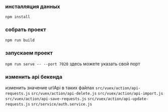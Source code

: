 
### инсталляция данных
`npm install`

### собрать проект
`npm run build `


### запускаем  проект
`npm run serve -- --port 7020` здесь можете указать свой порт

### изменить api бекенда
изменить значение urlApi в таких файлах
`src/vuex/action/api-requests.js`
`src/vuex/action/api-delete.js`
`src/vuex/action/api-import.js`
`src/vuex/action/api-save-requests.js`
`src/vuex/action/api-update-requests.js`
`src/service/auth.service.js`
